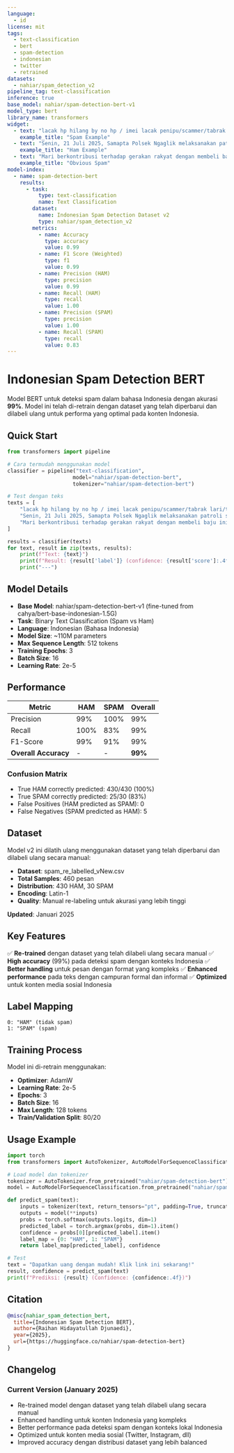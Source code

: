 ```yaml
---
language:
  - id
license: mit
tags:
  - text-classification
  - bert
  - spam-detection
  - indonesian
  - twitter
  - retrained
datasets:
  - nahiar/spam_detection_v2
pipeline_tag: text-classification
inference: true
base_model: nahiar/spam-detection-bert-v1
model_type: bert
library_name: transformers
widget:
  - text: "lacak hp hilang by no hp / imei lacak penipu/scammer/tabrak lari/terror/revengeporn sadap / hack / pulihkan akun"
    example_title: "Spam Example"
  - text: "Senin, 21 Juli 2025, Samapta Polsek Ngaglik melaksanakan patroli stasioner balong jalan palagan donoharjo"
    example_title: "Ham Example"
  - text: "Mari berkontribusi terhadap gerakan rakyat dengan membeli baju ini seharga Rp 160.000. Hubungi kami melalui WA 08977472296"
    example_title: "Obvious Spam"
model-index:
  - name: spam-detection-bert
    results:
      - task:
          type: text-classification
          name: Text Classification
        dataset:
          name: Indonesian Spam Detection Dataset v2
          type: nahiar/spam_detection_v2
        metrics:
          - name: Accuracy
            type: accuracy
            value: 0.99
          - name: F1 Score (Weighted)
            type: f1
            value: 0.99
          - name: Precision (HAM)
            type: precision
            value: 0.99
          - name: Recall (HAM)
            type: recall
            value: 1.00
          - name: Precision (SPAM)
            type: precision
            value: 1.00
          - name: Recall (SPAM)
            type: recall
            value: 0.83
---
```


# Indonesian Spam Detection BERT

Model BERT untuk deteksi spam dalam bahasa Indonesia dengan akurasi **99%**. Model ini telah di-retrain dengan dataset yang telah diperbarui dan dilabeli ulang untuk performa yang optimal pada konten Indonesia.

## Quick Start

```python
from transformers import pipeline

# Cara termudah menggunakan model
classifier = pipeline("text-classification",
                     model="nahiar/spam-detection-bert",
                     tokenizer="nahiar/spam-detection-bert")

# Test dengan teks
texts = [
    "lacak hp hilang by no hp / imei lacak penipu/scammer/tabrak lari/terror/revengeporn sadap / hack / pulihkan akun",
    "Senin, 21 Juli 2025, Samapta Polsek Ngaglik melaksanakan patroli stasioner balong jalan palagan donoharjo",
    "Mari berkontribusi terhadap gerakan rakyat dengan membeli baju ini seharga Rp 160.000. Hubungi kami melalui WA 08977472296"
]

results = classifier(texts)
for text, result in zip(texts, results):
    print(f"Text: {text}")
    print(f"Result: {result['label']} (confidence: {result['score']:.4f})")
    print("---")
```

## Model Details

- **Base Model**: nahiar/spam-detection-bert-v1 (fine-tuned from cahya/bert-base-indonesian-1.5G)
- **Task**: Binary Text Classification (Spam vs Ham)
- **Language**: Indonesian (Bahasa Indonesia)
- **Model Size**: ~110M parameters
- **Max Sequence Length**: 512 tokens
- **Training Epochs**: 3
- **Batch Size**: 16
- **Learning Rate**: 2e-5

## Performance

| Metric               | HAM  | SPAM | Overall |
| -------------------- | ---- | ---- | ------- |
| Precision            | 99%  | 100% | 99%     |
| Recall               | 100% | 83%  | 99%     |
| F1-Score             | 99%  | 91%  | 99%     |
| **Overall Accuracy** | -    | -    | **99%** |

### Confusion Matrix

- True HAM correctly predicted: 430/430 (100%)
- True SPAM correctly predicted: 25/30 (83%)
- False Positives (HAM predicted as SPAM): 0
- False Negatives (SPAM predicted as HAM): 5

## Dataset

Model v2 ini dilatih ulang menggunakan dataset yang telah diperbarui dan dilabeli ulang secara manual:

- **Dataset**: spam_re_labelled_vNew.csv
- **Total Samples**: 460 pesan
- **Distribution**: 430 HAM, 30 SPAM
- **Encoding**: Latin-1
- **Quality**: Manual re-labeling untuk akurasi yang lebih tinggi

**Updated**: Januari 2025

## Key Features

✅ **Re-trained** dengan dataset yang telah dilabeli ulang secara manual
✅ **High accuracy** (99%) pada deteksi spam dengan konteks Indonesia
✅ **Better handling** untuk pesan dengan format yang kompleks
✅ **Enhanced performance** pada teks dengan campuran formal dan informal
✅ **Optimized** untuk konten media sosial Indonesia

## Label Mapping

```
0: "HAM" (tidak spam)
1: "SPAM" (spam)
```

## Training Process

Model ini di-retrain menggunakan:

- **Optimizer**: AdamW
- **Learning Rate**: 2e-5
- **Epochs**: 3
- **Batch Size**: 16
- **Max Length**: 128 tokens
- **Train/Validation Split**: 80/20

## Usage Example

```python
import torch
from transformers import AutoTokenizer, AutoModelForSequenceClassification

# Load model dan tokenizer
tokenizer = AutoTokenizer.from_pretrained("nahiar/spam-detection-bert")
model = AutoModelForSequenceClassification.from_pretrained("nahiar/spam-detection-bert")

def predict_spam(text):
    inputs = tokenizer(text, return_tensors="pt", padding=True, truncation=True)
    outputs = model(**inputs)
    probs = torch.softmax(outputs.logits, dim=1)
    predicted_label = torch.argmax(probs, dim=1).item()
    confidence = probs[0][predicted_label].item()
    label_map = {0: "HAM", 1: "SPAM"}
    return label_map[predicted_label], confidence

# Test
text = "Dapatkan uang dengan mudah! Klik link ini sekarang!"
result, confidence = predict_spam(text)
print(f"Prediksi: {result} (Confidence: {confidence:.4f})")
```

## Citation

```bibtex
@misc{nahiar_spam_detection_bert,
  title={Indonesian Spam Detection BERT},
  author={Raihan Hidayatullah Djunaedi},
  year={2025},
  url={https://huggingface.co/nahiar/spam-detection-bert}
}
```

## Changelog

### Current Version (January 2025)

- Re-trained model dengan dataset yang telah dilabeli ulang secara manual
- Enhanced handling untuk konten Indonesia yang kompleks
- Better performance pada deteksi spam dengan konteks lokal Indonesia
- Optimized untuk konten media sosial (Twitter, Instagram, dll)
- Improved accuracy dengan distribusi dataset yang lebih balanced
